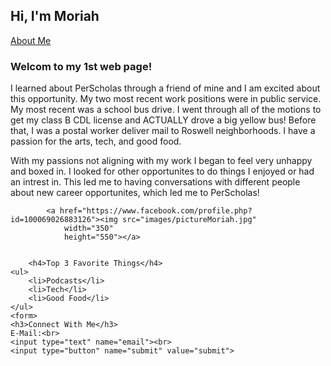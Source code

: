 <!DOCTYPE html>
<html>
<head>
	<meta charset="utf-8">
	<meta name="viewport" content="width=device-width, initial-scale=1">
	<title>Moriah</title>
	<link rel="stylesheet" type="text/css" href="css/style.css">
</head>
<body>
	<div class="container">
		<div class="body"><h2>Hi, I'm Moriah</h2>
	      <nav>
	      <a href="pages/aboutMe.html">About Me</a>
         </nav>
	    <h3>Welcom to my 1st web page!</h3>
        <p id="mainp">I learned about PerScholas through a friend of mine and I am excited about this opportunity. My two most recent work positions were in public service. My most recent was a school bus drive. I went through all of the motions to get my class B CDL license and ACTUALLY drove a big yellow bus! Before that, I was a postal worker deliver mail to Roswell neighborhoods. I have a passion for the arts, tech, and good food.
        </p>
        <p>With my passions not aligning with my work I began to feel very unhappy and boxed in. I looked for other opportunites to do things I enjoyed or had an intrest in. This led me to having conversations with different people about new career opportunites, which led me to PerScholas!</p>
		
			<a href="https://www.facebook.com/profile.php?id=100069026883126"><img src="images/pictureMoriah.jpg"
				width="350"
				height="550"></a>
		
	   
	   	<h4>Top 3 Favorite Things</h4>
	<ul>
		<li>Podcasts</li>
		<li>Tech</li>
		<li>Good Food</li>
	</ul>
	<form>
	<h3>Connect With Me</h3>
	E-Mail:<br>
	<input type="text" name="email"><br>
	<input type="button" name="submit" value="submit">
</form>
</div>
</div>
</body>
</html>
